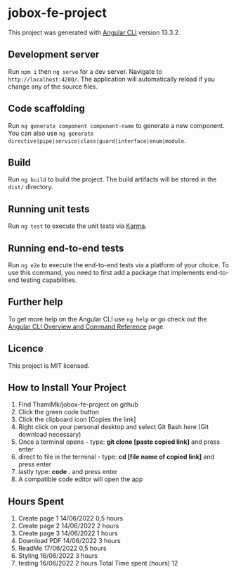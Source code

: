 # jobox-fe-project

This project was generated with [Angular CLI](https://github.com/angular/angular-cli) version 13.3.2.

## Development server

Run `npm i` then `ng serve` for a dev server. Navigate to `http://localhost:4200/`. The application will automatically reload if you change any of the source files.

## Code scaffolding

Run `ng generate component component-name` to generate a new component. You can also use `ng generate directive|pipe|service|class|guard|interface|enum|module`.

## Build

Run `ng build` to build the project. The build artifacts will be stored in the `dist/` directory.

## Running unit tests

Run `ng test` to execute the unit tests via [Karma](https://karma-runner.github.io).

## Running end-to-end tests

Run `ng e2e` to execute the end-to-end tests via a platform of your choice. To use this command, you need to first add a package that implements end-to-end testing capabilities.

## Further help

To get more help on the Angular CLI use `ng help` or go check out the [Angular CLI Overview and Command Reference](https://angular.io/cli) page.

## Licence
This project is MIT licensed.

## How to Install Your Project
1. Find  ThamiMk/jobox-fe-project on github
2. Click the green code button
3. Click the clipboard icon [Copies the link]
4. Right click on your personal desktop and select Git Bash here (Git download necessary)
5. Once a terminal opens - type: **git clone [paste copied link]** and press enter
6. direct to file in the terminal - type: **cd [file name of copied link]** and press enter
7. lastly type: **code .** and press enter
8. A compatible code editor will open the app 

## Hours Spent

1. Create page 1	14/06/2022  0,5 hours 
2. Create page 2	14/06/2022	2 hours
3. Create page 3	14/06/2022	1 hours
4. Download PDF 	14/06/2022	3 hours
5. ReadMe	        17/06/2022	0,5 hours
6. Styling	      16/06/2022	3 hours
7. testing	      16/06/2022	2 hours
Total Time spent (hours)		12   
